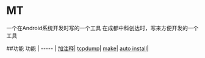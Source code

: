 # MT
一个在Android系统开发时写的一个工具
在成都中科创达时，写来方便开发的一个工具

##功能
功能 |
----- |
[加注释]()|
[tcpdump]()|
[make]()|
[auto install]()|

